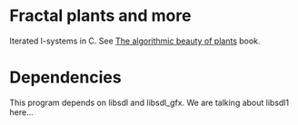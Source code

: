 # Fractal plants and more

Iterated l-systems in C. See [The algorithmic beauty of plants](http://algorithmicbotany.org/papers/abop/abop.pdf) book.

# Dependencies

This program depends on libsdl and libsdl_gfx. We are talking about libsdl1 here...

